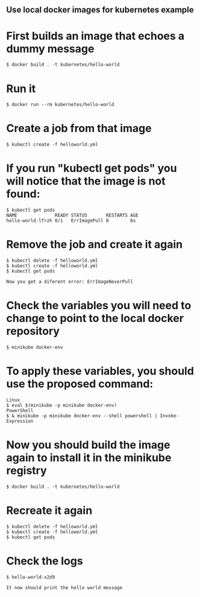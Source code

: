 ## Use local docker images for kubernetes example

# First builds an image that echoes a dummy message
    $ docker build . -t kubernetes/hello-world

# Run it
    $ docker run --rm kubernetes/hello-world

# Create a job from that image
    $ kubectl create -f helloworld.yml

# If you run "kubectl get pods" you will notice that the image is not found:

    $ kubectl get pods
    NAME              READY STATUS       RESTARTS AGE
    hello-world-lfrzh 0/1   ErrImagePull 0        6s

# Remove the job and create it again
    $ kubectl delete -f helloworld.yml
    $ kubectl create -f helloworld.yml
    $ kubectl get pods
    
    Now you get a diferent error: ErrImageNeverPull

# Check the variables you will need to change to point to the local docker repository
    $ minikube docker-env

# To apply these variables, you should use the proposed command:
    Linux
    $ eval $(minikube -p minikube docker-env)
    PowerShell
    $ & minikube -p minikube docker-env --shell powershell | Invoke-Expression

# Now you should build the image again to install it in the minikube registry
    $ docker build . -t kubernetes/hello-world

# Recreate it again
    $ kubectl delete -f helloworld.yml
    $ kubectl create -f helloworld.yml
    $ kubectl get pods

# Check the logs
    $ hello-world-x2d9

    It now should print the hello world message